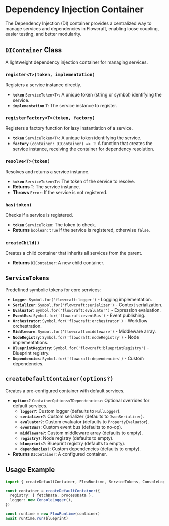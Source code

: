 # Dependency Injection Container

The Dependency Injection (DI) container provides a centralized way to manage services and dependencies in Flowcraft, enabling loose coupling, easier testing, and better modularity.

## `DIContainer` Class

A lightweight dependency injection container for managing services.

### `register<T>(token, implementation)`

Registers a service instance directly.

-   **`token`** `ServiceToken<T>`: A unique token (string or symbol) identifying the service.
-   **`implementation`** `T`: The service instance to register.

### `registerFactory<T>(token, factory)`

Registers a factory function for lazy instantiation of a service.

-   **`token`** `ServiceToken<T>`: A unique token identifying the service.
-   **`factory`** `(container: DIContainer) => T`: A function that creates the service instance, receiving the container for dependency resolution.

### `resolve<T>(token)`

Resolves and returns a service instance.

-   **`token`** `ServiceToken<T>`: The token of the service to resolve.
-   **Returns** `T`: The service instance.
-   **Throws** `Error`: If the service is not registered.

### `has(token)`

Checks if a service is registered.

-   **`token`** `ServiceToken`: The token to check.
-   **Returns** `boolean`: `true` if the service is registered, otherwise `false`.

### `createChild()`

Creates a child container that inherits all services from the parent.

-   **Returns** `DIContainer`: A new child container.

## `ServiceTokens`

Predefined symbolic tokens for core services:

-   **`Logger`**: `Symbol.for('flowcraft:logger')` - Logging implementation.
-   **`Serializer`**: `Symbol.for('flowcraft:serializer')` - Context serialization.
-   **`Evaluator`**: `Symbol.for('flowcraft:evaluator')` - Expression evaluation.
-   **`EventBus`**: `Symbol.for('flowcraft:eventBus')` - Event publishing.
-   **`Orchestrator`**: `Symbol.for('flowcraft:orchestrator')` - Workflow orchestration.
-   **`Middleware`**: `Symbol.for('flowcraft:middleware')` - Middleware array.
-   **`NodeRegistry`**: `Symbol.for('flowcraft:nodeRegistry')` - Node implementations.
-   **`BlueprintRegistry`**: `Symbol.for('flowcraft:blueprintRegistry')` - Blueprint registry.
-   **`Dependencies`**: `Symbol.for('flowcraft:dependencies')` - Custom dependencies.

## `createDefaultContainer(options?)`

Creates a pre-configured container with default services.

-   **`options?`** `ContainerOptions<TDependencies>`: Optional overrides for default services.
     -   **`logger?`**: Custom logger (defaults to `NullLogger`).
     -   **`serializer?`**: Custom serializer (defaults to `JsonSerializer`).
     -   **`evaluator?`**: Custom evaluator (defaults to `PropertyEvaluator`).
     -   **`eventBus?`**: Custom event bus (defaults to no-op).
     -   **`middleware?`**: Custom middleware array (defaults to empty).
     -   **`registry?`**: Node registry (defaults to empty).
     -   **`blueprints?`**: Blueprint registry (defaults to empty).
     -   **`dependencies?`**: Custom dependencies (defaults to empty).
-   **Returns** `DIContainer`: A configured container.

## Usage Example

```typescript
import { createDefaultContainer, FlowRuntime, ServiceTokens, ConsoleLogger } from 'flowcraft'

const container = createDefaultContainer({
  registry: { fetchData, processData },
  logger: new ConsoleLogger(),
})

const runtime = new FlowRuntime(container)
await runtime.run(blueprint)
```
